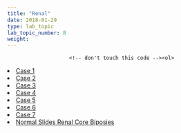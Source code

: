 ```yaml
---
title: "Renal"
date: 2018-01-29
type: lab_topic
lab_topic_number: 8
weight: 
---
```

<div class="entrybody">
						
						<!-- don't touch this code --><ol>
<li><a href="http://pathologylab.ccnmtl.columbia.edu/lab08/case_1.html">Case 1</a></li><li><a href="http://pathologylab.ccnmtl.columbia.edu/lab08/case_2.html">Case 2</a></li><li><a href="http://pathologylab.ccnmtl.columbia.edu/lab08/case_3.html">Case 3</a></li><li><a href="http://pathologylab.ccnmtl.columbia.edu/lab08/case_4.html">Case 4</a></li><li><a href="http://pathologylab.ccnmtl.columbia.edu/lab08/case_5.html">Case 5</a></li><li><a href="http://pathologylab.ccnmtl.columbia.edu/lab08/case_6.html">Case 6</a></li><li><a href="http://pathologylab.ccnmtl.columbia.edu/lab08/case_7.html">Case 7</a></li><li><a href="http://pathologylab.ccnmtl.columbia.edu/lab08/normal_slides_renal_core_biposies.html">Normal Slides Renal Core Biposies</a></li>
</ol><!-- don't touch this code -->
						</div>